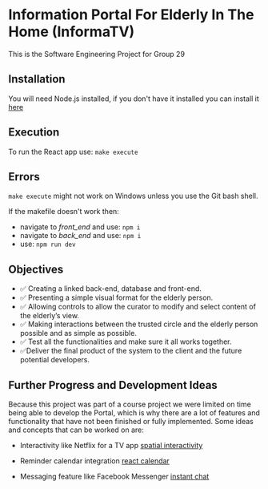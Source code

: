 # Information Portal For Elderly In The Home (InformaTV)

This is the Software Engineering Project for Group 29

## Installation

You will need Node.js installed, if you don't have it installed you can install it [here](https://nodejs.org/en/download/current/)

## Execution

To run the React app use: `make execute`

## Errors

`make execute` might not work on Windows unless you use the Git bash shell.

If the makefile doesn't work then:

- navigate to _front_end_ and use: `npm i`
- navigate to _back_end_ and use: `npm i`
- use: `npm run dev`

## Objectives

- :white_check_mark: Creating a linked back-end, database and front-end.
- :white_check_mark: Presenting a simple visual format for the elderly person.
- :white_check_mark: Allowing controls to allow the curator to modify and select content of the elderly’s view.
- :white_check_mark: Making interactions between the trusted circle and the elderly person possible and as simple as possible.
- :white_check_mark: Test all the functionalities and make sure it all works together.
- :white_check_mark:Deliver the final product of the system to the client and the future potential developers.

## Further Progress and Development Ideas

Because this project was part of a course project we were limited on time being able to develop the Portal, which is why there are a lot of features and functionality that have not been finished or fully implemented. Some ideas and concepts that can be worked on are:

- Interactivity like Netflix for a TV app [spatial interactivity](https://github.com/NoriginMedia/react-spatial-navigation)

- Reminder calendar integration [react calendar](https://www.npmjs.com/package/react-reminder-calendar)

- Messaging feature like Facebook Messenger [instant chat](https://github.com/paul-pagnan/react-instant-chat)
